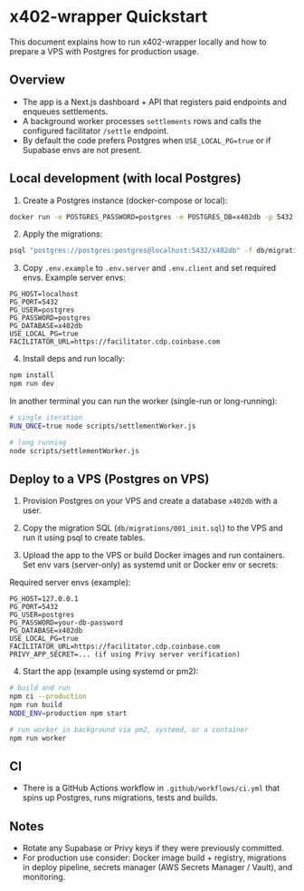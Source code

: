 # x402-wrapper Quickstart

This document explains how to run x402-wrapper locally and how to prepare a VPS with Postgres for production usage.

## Overview

- The app is a Next.js dashboard + API that registers paid endpoints and enqueues settlements.
- A background worker processes `settlements` rows and calls the configured facilitator `/settle` endpoint.
- By default the code prefers Postgres when `USE_LOCAL_PG=true` or if Supabase envs are not present.

## Local development (with local Postgres)

1. Create a Postgres instance (docker-compose or local):

```bash
docker run -e POSTGRES_PASSWORD=postgres -e POSTGRES_DB=x402db -p 5432:5432 -d postgres:15
```

2. Apply the migrations:

```bash
psql "postgres://postgres:postgres@localhost:5432/x402db" -f db/migrations/001_init.sql
```

3. Copy `.env.example` to `.env.server` and `.env.client` and set required envs. Example server envs:

```
PG_HOST=localhost
PG_PORT=5432
PG_USER=postgres
PG_PASSWORD=postgres
PG_DATABASE=x402db
USE_LOCAL_PG=true
FACILITATOR_URL=https://facilitator.cdp.coinbase.com
```

4. Install deps and run locally:

```bash
npm install
npm run dev
```

In another terminal you can run the worker (single-run or long-running):

```bash
# single iteration
RUN_ONCE=true node scripts/settlementWorker.js

# long running
node scripts/settlementWorker.js
```

## Deploy to a VPS (Postgres on VPS)

1. Provision Postgres on your VPS and create a database `x402db` with a user.

2. Copy the migration SQL (`db/migrations/001_init.sql`) to the VPS and run it using psql to create tables.

3. Upload the app to the VPS or build Docker images and run containers. Set env vars (server-only) as systemd unit or Docker env or secrets:

Required server envs (example):

```
PG_HOST=127.0.0.1
PG_PORT=5432
PG_USER=postgres
PG_PASSWORD=your-db-password
PG_DATABASE=x402db
USE_LOCAL_PG=true
FACILITATOR_URL=https://facilitator.cdp.coinbase.com
PRIVY_APP_SECRET=... (if using Privy server verification)
```

4. Start the app (example using systemd or pm2):

```bash
# build and run
npm ci --production
npm run build
NODE_ENV=production npm start

# run worker in background via pm2, systemd, or a container
npm run worker
```

## CI

- There is a GitHub Actions workflow in `.github/workflows/ci.yml` that spins up Postgres, runs migrations, tests and builds.

## Notes

- Rotate any Supabase or Privy keys if they were previously committed.
- For production use consider: Docker image build + registry, migrations in deploy pipeline, secrets manager (AWS Secrets Manager / Vault), and monitoring.
